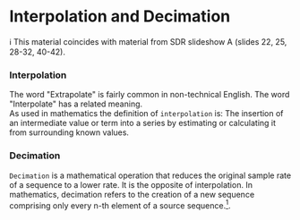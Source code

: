 # Interpolation and Decimation

<!-- 
We've seen that the Repeat block creates extra samples. In this lesson, we examine other ways to change the sample rate.
-->

ℹ️ This material coincides with material from SDR slideshow A (slides 22, 25, 28-32, 40-42).

### Interpolation

The word "Extrapolate" is fairly common in non-technical English. The word "Interpolate" has a related meaning.  
As used in mathematics the definition of `interpolation` is: The insertion of an intermediate value or term into a series by estimating or calculating it from surrounding known values.

### Decimation

`Decimation` is a mathematical operation that reduces the original sample rate of a sequence to a lower rate. It is the opposite of interpolation. In mathematics, decimation refers to the creation of a new sequence comprising only every n-th element of a source sequence.[<sup>1</sup>](https://www.mathworks.com/help/signal/ref/decimate.html).




<!-- <details><summary>Info: code that was used to generate this graph: </summary></details> -->

